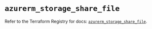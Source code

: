 # `azurerm_storage_share_file`

Refer to the Terraform Registry for docs: [`azurerm_storage_share_file`](https://registry.terraform.io/providers/hashicorp/azurerm/3.87.0/docs/resources/storage_share_file).
